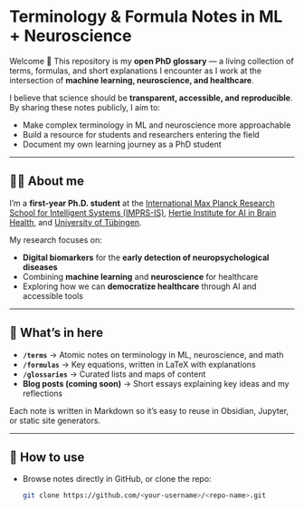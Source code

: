 # Terminology & Formula Notes in ML + Neuroscience

Welcome 👋 This repository is my **open PhD glossary** — a living collection of terms, formulas, and short explanations I encounter as I work at the intersection of **machine learning, neuroscience, and healthcare**.  

I believe that science should be **transparent, accessible, and reproducible**. By sharing these notes publicly, I aim to:
- Make complex terminology in ML and neuroscience more approachable  
- Build a resource for students and researchers entering the field  
- Document my own learning journey as a PhD student  

---

## 🧑‍🔬 About me
I’m a **first-year Ph.D. student** at the [International Max Planck Research School for Intelligent Systems (IMPRS-IS)](https://imprs.is.mpg.de/), [Hertie Institute for AI in Brain Health](https://www.hih-tuebingen.de/en/research/research-groups/research-groups/hertie-institute-for-ai-in-brain-health/), and [University of Tübingen](https://uni-tuebingen.de/en/).  

My research focuses on:
- **Digital biomarkers** for the **early detection of neuropsychological diseases**  
- Combining **machine learning** and **neuroscience** for healthcare  
- Exploring how we can **democratize healthcare** through AI and accessible tools  

---

## 📂 What’s in here
- **`/terms`** → Atomic notes on terminology in ML, neuroscience, and math  
- **`/formulas`** → Key equations, written in LaTeX with explanations  
- **`/glossaries`** → Curated lists and maps of content  
- **Blog posts (coming soon)** → Short essays explaining key ideas and my reflections  

Each note is written in Markdown so it’s easy to reuse in Obsidian, Jupyter, or static site generators.

---

## 📖 How to use
- Browse notes directly in GitHub, or clone the repo:  
  ```bash
  git clone https://github.com/<your-username>/<repo-name>.git
